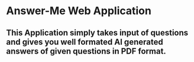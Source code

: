 # Answer-Me Web Application
## This Application simply takes input of questions and gives you well formated AI generated answers of given questions in PDF format.
